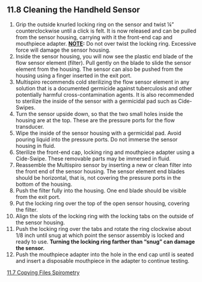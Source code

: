 ## 11.8 Cleaning the Handheld Sensor

1. Grip the outside knurled locking ring on the sensor and twist ¼” counterclockwise until a click is felt.  It is now released and can be pulled from the sensor housing, carrying with it the front-end cap and mouthpiece adapter. **<u>NOTE</u>:** Do not over twist the locking ring.  Excessive force will damage the sensor housing.
2. Inside the sensor housing, you will now see the plastic end blade of the flow sensor element (filter).  Pull gently on the blade to slide the sensor element from the housing.  The sensor can also be pushed from the housing using a finger inserted in the exit port.
3. Multispiro recommends cold sterilizing the flow sensor element in any solution that is a documented germicide against tuberculosis and other potentially harmful cross-contamination agents.  It is also recommended to sterilize the inside of the sensor with a germicidal pad such as Cide-Swipes.
4. Turn the sensor upside down, so that the two small holes inside the housing are at the top.  These are the pressure ports for the flow transducer.
5. Wipe the inside of the sensor housing with a germicidal pad.  Avoid pouring liquid into the pressure ports.  Do not immerse the sensor housing in fluid.
6. Sterilize the front-end cap, locking ring and mouthpiece adapter using a Cide-Swipe.  These removable parts may be immersed in fluid.
7. Reassemble the Multispiro sensor by inserting a new or clean filter into the front end of the sensor housing.  The sensor element end blades should be horizontal, that is, not covering the pressure ports in the bottom of the housing.
8. Push the filter fully into the housing.  One end blade should be visible from the exit port.
9. Put the locking ring over the top of the open sensor housing, covering the filter.
10. Align the slots of the locking ring with the locking tabs on the outside of the sensor housing.
11. Push the locking ring over the tabs and rotate the ring clockwise about 1/8 inch until snug at which point the sensor assembly is locked and ready to use. **Turning the locking ring farther than “snug” can damage the sensor.**
12. Push the mouthpiece adapter into the hole in the end cap until is seated and insert a disposable mouthpiece in the adapter to continue testing.


<div class="center">
<div class="btn-group">
  <a href=":pages_path:/manuals/spirometry/11-07-copying-files.md" class="btn btn-default">
    <span class="glyphicon glyphicon-chevron-left"></span>
    11.7 Copying Files
  </a>

  <a href=":pages_path:/manuals/spirometry" class="btn btn-default">
    <span class="glyphicon glyphicon-chevron-up"></span>
    Spirometry
  </a>
</div>
</div>
